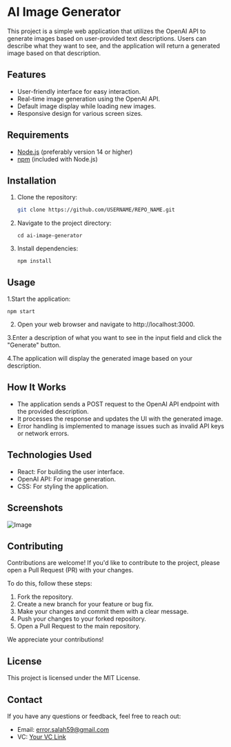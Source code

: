 # AI Image Generator

This project is a simple web application that utilizes the OpenAI API to generate images based on user-provided text descriptions. Users can describe what they want to see, and the application will return a generated image based on that description.

## Features

- User-friendly interface for easy interaction.
- Real-time image generation using the OpenAI API.
- Default image display while loading new images.
- Responsive design for various screen sizes.

## Requirements

- [Node.js](https://nodejs.org/) (preferably version 14 or higher)
- [npm](https://www.npmjs.com/) (included with Node.js)

## Installation

1. Clone the repository:
   ```bash
   git clone https://github.com/USERNAME/REPO_NAME.git

2. Navigate to the project directory:

       cd ai-image-generator

3. Install dependencies:

       npm install

## Usage

1.Start the application:


    npm start
 
2. Open your web browser and navigate to http://localhost:3000.

3.Enter a description of what you want to see in the input field and click the "Generate" button.

4.The application will display the generated image based on your description.


## How It Works
- The application sends a POST request to the OpenAI API endpoint with the provided description.
- It processes the response and updates the UI with the generated image.
- Error handling is implemented to manage issues such as invalid API keys or network errors.

  
## Technologies Used
- React: For building the user interface.
- OpenAI API: For image generation.
- CSS: For styling the application.

  
## Screenshots

![Image](https://github.com/salah-alstre/ai-image-generator/blob/main/src/Components/Assets/ai-image.jpg?raw=true)


## Contributing

Contributions are welcome! If you'd like to contribute to the project, please open a Pull Request (PR) with your changes. 

To do this, follow these steps:

1. Fork the repository.
2. Create a new branch for your feature or bug fix.
3. Make your changes and commit them with a clear message.
4. Push your changes to your forked repository.
5. Open a Pull Request to the main repository.

We appreciate your contributions!


## License
This project is licensed under the MIT License.


## Contact
If you have any questions or feedback, feel free to reach out:

- Email: [error.salah59@gmail.com](mailto:error.salah59@gmail.com)
- VC: [Your VC Link](https://salahcv.site/)
